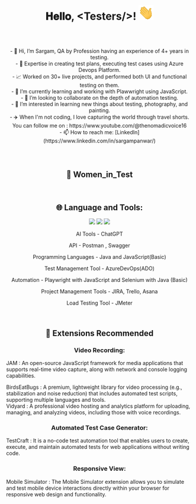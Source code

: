 <h1 align="center">
  𝐇𝐞𝐥𝐥𝐨, &lt;Testers/&gt;!
  <img src="Hi.gif" width="40px" />
</h1>

<br/>
<br/>
<p align="center">
- 👋 Hi, I’m Sargam, QA by Profession having an experience of 4+ years in testing. <br/>
- 💼 Expertise in creating test plans, executing test cases using Azure Devops Platform.  <br/>
- 📈 Worked on 30+ live projects, and performed both UI and functional testing on them.  <br/>
- 🌱 I’m currently learning and working with Plawwright using JavaScript.  <br/>
- 👯 I’m looking to collaborate on the depth of automation testing.  <br/>
- 👀 I’m interested in learning new things about testing, photography, and painting.  <br/>
- ✈️ When I'm not coding, I love capturing the world through travel shorts. <br>
    You can follow me on : https://www.youtube.com/@thenomadicvoice16 <br>
- 📫 How to reach me:
     [LinkedIn](https://www.linkedin.com/in/sargampanwar/)
</p>
<br/>

# <h2 align="center">&#x1F469; Women_in_Test </h2>


<br/> 
<h2 align="center">
  🌐 Language and Tools:
</h2>
<p align="center">
<img src="https://img.shields.io/badge/Playwright-E34F26?style=for-the-badge&logo=Playwright&logoColor=white"/>
<img src="https://img.shields.io/badge/Postman-FF6C37?style=for-the-badge&logo=Postman&logoColor=white"/>
<img src="https://img.shields.io/badge/Java-ED8B00?style=for-the-badge&logo=java&logoColor=white"/>
<br/>
</p>
<p align="center"> AI Tools - ChatGPT
<p align="center"> API - Postman , Swagger
<p align="center"> Programming Languages - Java and JavaScript(Basic)
<p align="center">Test Management Tool - AzureDevOps(ADO)
<p align="center">Automation - Playwright with JavaScript and Selenium with Java (Basic)
<p align="center">Project Management Tools - JIRA, Trello, Asana
<p align="center">Load Testing Tool - JMeter
 </p>
</div>

<br/>

<h2 align="center">&#x1F516; Extensions Recommended </h2>
<h3 align="center" > Video Recording: </h3>
 JAM : An open-source JavaScript framework for media applications that supports real-time video capture, along with network and console logging capabilities. </br>

 
 BirdsEatBugs : A premium, lightweight library for video processing (e.g., stabilization and noise reduction) that includes automated test scripts, supporting multiple languages and tools. </br>
 Vidyard : A professional video hosting and analytics platform for uploading, managing, and analyzing videos, including those with voice recordings.

 <h3 align="center">Automated Test Case Generator:</h3>
 TestCraft : It is a no-code test automation tool that enables users to create, execute, and maintain automated tests for web applications without writing code.

 <h3 align="center">Responsive View:</h3>
 Mobile Simulator : The Mobile Simulator extension allows you to simulate and test mobile device interactions directly within your browser for responsive web design and functionality.
 

<!---
Sargamp16/Sargamp16 is a ✨ special ✨ repository because its `README.md` (this file) appears on your GitHub profile.
You can click the Preview link to take a look at your changes.
--->
